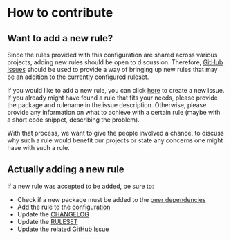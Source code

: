# How to contribute

## Want to add a new rule?
Since the rules provided with this configuration are shared across various projects, adding new rules should be open to discussion. Therefore, [GitHub Issues](https://github.com/environment-agency-austria/eslint-eaa-contrib/issues) should be used to provide a way of bringing up new rules that may be an addition to the currently configured ruleset.

If you would like to add a new rule, you can click [here](https://github.com/environment-agency-austria/eslint-eaa-contrib/issues/new) to create a new issue. If you already might have found a rule that fits your needs, please provide the package and rulename in the issue description. Otherwise, please provide any information on what to achieve with a certain rule (maybe with a short code snippet, describing the problem).

With that process, we want to give the people involved a chance, to discuss why such a rule would benefit our projects or state any concerns one might have with such a rule.

## Actually adding a new rule
If a new rule was accepted to be added, be sure to:
* Check if a new package must be added to the [peer dependencies](../package.json)
* Add the rule to the [configuration](../index.js)
* Update the [CHANGELOG](../CHANGELOG.md)
* Update the [RULESET](../RULESET.md)
* Update the related [GitHub Issue](https://github.com/environment-agency-austria/eslint-eaa-contrib/issues)
